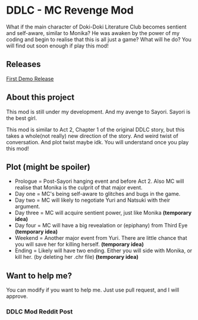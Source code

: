 # DDLC - MC Revenge Mod
What if the main character of Doki-Doki Literature Club becomes sentient and self-aware, similar to Monika? He was awaken by the power of my coding and begin to realise that this is all just a game? What will he do? You will find out soon enough if play this mod!

## Releases
[First Demo Release](https://github.com/firelightning13/DDLC-MCRevengeMod/releases)

## About this project
This mod is still under my development. And my avenge to Sayori. Sayori is the best girl.

This mod is similar to Act 2, Chapter 1 of the original DDLC story, but this takes a whole(not really) new direction of the story. And weird twist of conversation. And plot twist maybe idk. You will understand once you play this mod!

## Plot (might be spoiler)
- Prologue = Post-Sayori hanging event and before Act 2. Also MC will realise that Monika is the culprit of that major event.
- Day one = MC's being self-aware to glitches and bugs in the game.
- Day two = MC will likely to negotiate Yuri and Natsuki with their argument.
- Day three = MC will acquire sentient power, just like Monika **(temporary idea)**
- Day four = MC will have a big revealation or (epiphany) from Third Eye **(temporary idea)**
- Weekend = Another major event from Yuri. There are little chance that you will save her for killing herself. **(temporary idea)**
- Ending = Likely will have two ending. Either you will side with Monika, or kill her. (by deleting her .chr file) **(temporary idea)**

## Want to help me?
You can modify if you want to help me. Just use pull request, and I will approve.

### DDLC Mod Reddit Post
